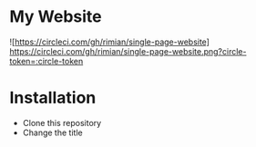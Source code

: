 # My Website

![https://circleci.com/gh/rimian/single-page-website]
https://circleci.com/gh/rimian/single-page-website.png?circle-token=:circle-token

# Installation

* Clone this repository
* Change the title

